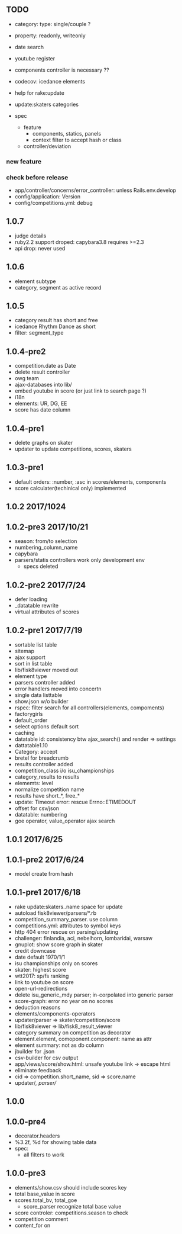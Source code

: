 ## TODO
- category: type: single/couple ?
- property: readonly, writeonly

- date search
- youtube register
- components controller is necessary ??
- codecov: icedance elements
- help for rake:update
- update:skaters categories
- spec
  - feature
	- components, statics, panels
	- context filter to accept hash or class
  - controller/deviation

### new feature

### check before release
- app/controller/concerns/error_controller: unless Rails.env.develop
- config/application: Version
- config/competitions.yml: debug

## 1.0.7
- judge details
- ruby2.2 support droped: capybara3.8 requires >=2.3
- api drop: never used

## 1.0.6
- element subtype
- category, segment as active record

## 1.0.5
- category result has short and free
- icedance Rhythm Dance as short
- filter: segment_type

## 1.0.4-pre2
- competition.date as Date
- delete result controller
- owg team
- ajax-databases into lib/
- embed youtube in score (or just link to search page ?)
- i18n
- elements: UR, DG, EE
- score has date column

## 1.0.4-pre1
- delete graphs on skater
- updater to update competitions, scores, skaters

## 1.0.3-pre1
- default orders: :number, :asc in scores/elements, components
- score calculater(techinical only) implemented

## 1.0.2 2017/1024

## 1.0.2-pre3 2017/10/21
- season: from/to selection
- numbering\_column_name
- capybara
- parsers/statis controllers work only development env
  - specs deleted
  
## 1.0.2-pre2 2017/7/24
- defer loading
- _datatable rewrite
- virtual attributes of scores

## 1.0.2-pre1 2017/7/19
- sortable list table
- sitemap
- ajax support
- sort in list table
- lib/fisk8viewer moved out
- element type
- parsers controller added
- error handlers moved into concertn
- single data listtable
- show.json w/o builder
- rspec: filter search for all controllers(elements, compoments)
- factorygirls
- default_order
- select options default sort
 - caching
- datatable id: consistency btw ajax_search() and render => settings
- dattatable1.10
- Category: accept
- bretel for breadcrumb
- results controller added
- competition\_class i/o isu_championships
- category_results to results
- elememts: level
- normalize competition name
- results have short\_*, free_\*
- update: Timeout error:  rescue Errno::ETIMEDOUT
- offset for csv/json
- datatable: numbering
- goe operator, value_operator ajax search

## 1.0.1 2017/6/25

## 1.0.1-pre2 2017/6/24
- model create from hash

## 1.0.1-pre1 2017/6/18
- rake update:skaters..name space for update
- autoload fisk8viewer/parsers/*.rb
- competition_summary_parser. use column
- competitions.yml: attributes to symbol keys
- http 404 error rescue on parsing/updating
- challenger: finlandia, aci, nebelhorn, lombaridai, warsaw
- gnuplot: show score graph in skater
- credit downcase
- date default 1970/1/1
- isu championships only on scores
- skater: highest score
- wtt2017: sp/fs ranking
- link to youtube on score
- open-url-redirections
- delete isu_generic_mdy parser; in-corpolated into generic parser
- score-graph: error no year on no scores
- deduction reasons
- elements/components-operators
- updater/parser => skater/competition/score
- lib/fisk8viewer => lib/fisk8_result_viewer
- category summary on competition as decorator
- element.element, comoponent.component: name as attr
- element summary: not as db column
- jbuilder for .json
- csv-builder for csv output
- app/views/score/show.html: unsafe youtube link -> escape html
- eliminate feedback
- cid => competition.short_name, sid => score.name
- updater/*, parser/*

## 1.0.0

## 1.0.0-pre4
- decorator.headers
- %3.2f, %d for showing table data
- spec:
  - all filters to work


## 1.0.0-pre3
- elements/show.csv should include scores key
- total base_value in score
- scores.total_bv, total_goe
  - score_parser recognize total base value
- score controler: competitions.season to check
- competition comment
- content_for on <title>
- skater-name correction


## 1.0.0-pre2

## 1.0.0-pre1
- pre-release

